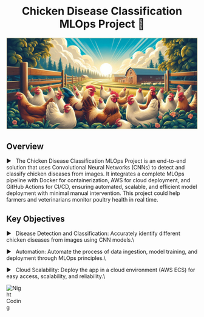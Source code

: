 <h1 align="center">Chicken Disease Classification MLOps Project 🐔</h1>

<p align="center">
  <img src="https://github.com/JSaez97/JSaez97/blob/assets/chicken_disease_banner.png" alt="Javier_Saez_Banner">
</p>

<h2 align="left">Overview</h2>

▶️  &nbsp;The Chicken Disease Classification MLOps Project is an end-to-end solution that uses Convolutional Neural Networks (CNNs) to detect and classify chicken diseases from images. It integrates a complete MLOps pipeline with Docker for containerization, AWS for cloud deployment, and GitHub Actions for CI/CD, ensuring automated, scalable, and efficient model deployment with minimal manual intervention. This project could help farmers and veterinarians monitor poultry health in real time.

<h2 align="left">Key Objectives</h2>

▶️  &nbsp;Disease Detection and Classification: Accurately identify different chicken diseases from images using CNN models.\

▶️  &nbsp;Automation: Automate the process of data ingestion, model training, and deployment through MLOps principles.\

▶️  &nbsp;Cloud Scalability: Deploy the app in a cloud environment (AWS ECS) for easy access, scalability, and reliability.\

<img alt="Night Coding" src="./assets/Hand%20Wave.gif" width='40' align="left"/><h2></h2>

